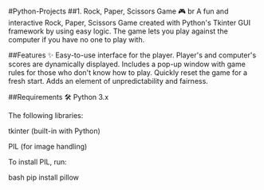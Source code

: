 #Python-Projects
##1. Rock, Paper, Scissors Game 🎮
br
A fun and interactive Rock, Paper, Scissors Game created with Python's Tkinter GUI framework by using easy logic. The game lets you play against the computer if you have no one to play with.

##Features ✨
Easy-to-use interface for the player.
Player's and computer's scores are dynamically displayed.
Includes a pop-up window with game rules for those who don't know how to play.
Quickly reset the game for a fresh start.
Adds an element of unpredictability and fairness.

##Requirements 🛠️
Python 3.x

The following libraries:

tkinter (built-in with Python)

PIL (for image handling)

To install PIL, run:

bash
pip install pillow